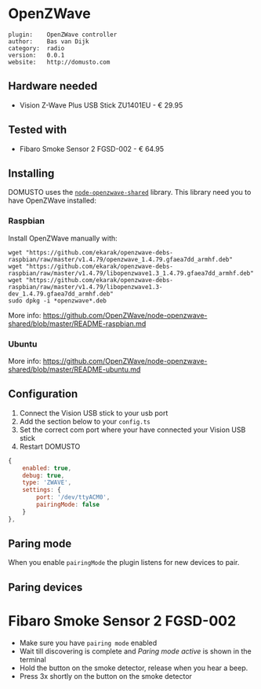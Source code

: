 # OpenZWave

```
plugin:    OpenZWave controller
author:    Bas van Dijk
category:  radio
version:   0.0.1
website:   http://domusto.com
```

## Hardware needed
- Vision Z-Wave Plus USB Stick ZU1401EU - € 29.95

## Tested with
 - Fibaro Smoke Sensor 2 FGSD-002 - € 64.95

## Installing

DOMUSTO uses the [`node-openzwave-shared`](https://github.com/OpenZWave/node-openzwave-shared) library. This library need you to have OpenZWave installed:


### Raspbian

Install OpenZWave manually with:

```
wget "https://github.com/ekarak/openzwave-debs-raspbian/raw/master/v1.4.79/openzwave_1.4.79.gfaea7dd_armhf.deb"
wget "https://github.com/ekarak/openzwave-debs-raspbian/raw/master/v1.4.79/libopenzwave1.3_1.4.79.gfaea7dd_armhf.deb"
wget "https://github.com/ekarak/openzwave-debs-raspbian/raw/master/v1.4.79/libopenzwave1.3-dev_1.4.79.gfaea7dd_armhf.deb"
sudo dpkg -i *openzwave*.deb
```

More info: https://github.com/OpenZWave/node-openzwave-shared/blob/master/README-raspbian.md

### Ubuntu

More info: https://github.com/OpenZWave/node-openzwave-shared/blob/master/README-ubuntu.md
 
## Configuration

1. Connect the Vision USB stick to your usb port
2. Add the section below to your `config.ts`
3. Set the correct com port where your have connected your Vision USB stick
4. Restart DOMUSTO

```js
{
    enabled: true,
    debug: true,
    type: 'ZWAVE',
    settings: {
        port: '/dev/ttyACM0',
        pairingMode: false
    }
},
```

## Paring mode
When you enable `pairingMode` the plugin listens for new devices to pair.

## Paring devices

# Fibaro Smoke Sensor 2 FGSD-002
- Make sure you have `pairing mode` enabled
- Wait till discovering is complete and *Paring mode active* is shown in the terminal
- Hold the button on the smoke detector, release when you hear a beep.
- Press 3x shortly on the button on the smoke detector
